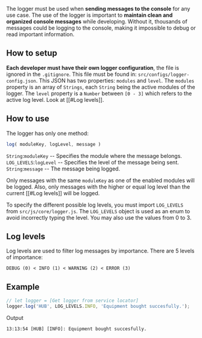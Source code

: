 The logger must be used when **sending messages to the console** for any use case.
The use of the logger is important to **maintain clean and organized console messages** while developing. Without it, thousands of messages could be logging to the console, making it impossible to debug or read important information.
## How to setup
**Each developer must have their own logger configuration**, the file is ignored in the `.gitignore`. This file must be found in: `src/configs/logger-config.json`. This JSON has two properties: `modules` and `level`.
The `modules` property is an array of `Strings`, each `String` being the active modules of the logger.
The `level` property is a `Number` between `[0 - 3]` which refers to the active log level. Look at [[#Log levels]].

## How to use
The logger has only one method:
``` javascript
log( moduleKey, logLevel, message )
```
`String`:`moduleKey` -- Specifies the module where the message belongs.
`LOG_LEVELS`:`logLevel` -- Specifies the level of the message being sent.
`String`:`message` -- The message being logged.

Only messages with the same `moduleKey` as one of the enabled modules will be logged.
Also, only messages with the higher or equal log level than the current [[#Log levels]] will be logged.

To specify the different possible log levels, you must import `LOG_LEVELS` from `src/js/core/logger.js`. The `LOG_LEVELS` object is used as an enum to avoid incorrectly typing the level. You may also use the values from 0 to 3.

## Log levels
Log levels are used to filter log messages by importance. There are 5 levels of importance:
```
DEBUG (0) < INFO (1) < WARNING (2) < ERROR (3)
```

## Example
``` Javascript
// let logger = [Get logger from service locator]
logger.log('HUB', LOG_LEVELS.INFO, 'Equipment bought succesfully.');
```
Output
```
13:13:54 [HUB] [INFO]: Equipment bought succesfully.
```
